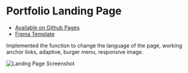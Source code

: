 # Portfolio Landing Page
- [Available on Github Pages](https://cno6.github.io/portfolio-landing-page/)
- [Figma Template](https://www.figma.com/file/5D9pDuLtS042hzaoN69Kd7/Free--Landing--Page-Template?node-id=0%3A1)

Implemented the function to change the language of the page, working anchor links, adaptive, burger menu, responsive image.

![Landng Page Screenshot](https://user-images.githubusercontent.com/68184759/175244050-e42222b5-03d8-4dae-a015-cbca511f0a31.png)
